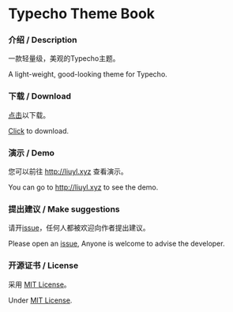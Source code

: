 # Typecho Theme Book

### 介绍 / Description

一款轻量级，美观的Typecho主题。

A light-weight, good-looking theme for Typecho.

### 下载 / Download

[点击](https://github.com/yongleliu/typecho-theme-book/archive/master.zip)以下载。

[Click](https://github.com/yongleliu/typecho-theme-book/archive/master.zip) to download.

### 演示 / Demo

您可以前往 <http://liuyl.xyz> 查看演示。

You can go to <http://liuyl.xyz> to see the demo.

### 提出建议 / Make suggestions

请开[issue](https://github.com/yongleliu/typecho-theme-book/issues/new)，任何人都被欢迎向作者提出建议。

Please open an [issue](https://github.com/yongleliu/typecho-theme-book/issues/new), Anyone is welcome to advise the developer.

### 开源证书 / License

采用 [MIT License](https://github.com/yongleliu/typecho-theme-book/blob/master/LICENSE)。

Under [MIT License](https://github.com/yongleliu/typecho-theme-book/blob/master/LICENSE).

